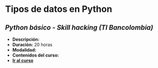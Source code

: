 # **Tipos de datos en Python**


## *Python básico - Skill hacking (TI Bancolombia)*
- **Descripción:** 
- **Duración:** 20 horas 
- **Modalidad:** 
- **Contenidos del curso:**
- **[Ir al curso](https://bancolombia.sharepoint.com.mcas.ms/sites/co-vsti/SitePages/skill-hacking-rutas-de-conocimiento-lenguajes-python.aspx#tipos-de-datos-1-%28video%29)**



